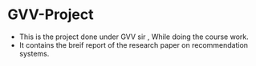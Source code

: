 # GVV-Project

- This is the project done under GVV sir , While doing the course work.
- It contains the breif report of the research paper on recommendation systems.
